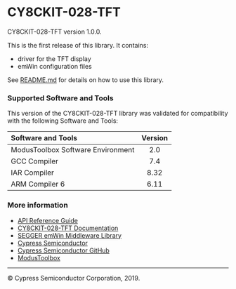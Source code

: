 # CY8CKIT-028-TFT
CY8CKIT-028-TFT version 1.0.0.

This is the first release of this library. It contains:
* driver for the TFT display
* emWin configuration files

See [README.md](README.md) for details on how to use this library.


### Supported Software and Tools
This version of the CY8CKIT-028-TFT library was validated for compatibility with the following Software and Tools:

| Software and Tools                        | Version |
| :---                                      | :----:  |
| ModusToolbox Software Environment         | 2.0     |
| GCC Compiler                              | 7.4     |
| IAR Compiler                              | 8.32    |
| ARM Compiler 6                            | 6.11    |

### More information

* [API Reference Guide](https://cypresssemiconductorco.github.io/CY8CKIT-028-TFT/html/index.html)
* [CY8CKIT-028-TFT Documentation](https://www.cypress.com/documentation/development-kitsboards/tft-display-shield-board-cy8ckit-028-tft)
* [SEGGER emWin Middleware Library](https://github.com/cypresssemiconductorco/emwin)
* [Cypress Semiconductor](http://www.cypress.com)
* [Cypress Semiconductor GitHub](https://github.com/cypresssemiconductorco)
* [ModusToolbox](https://www.cypress.com/products/modustoolbox-software-environment)

---
© Cypress Semiconductor Corporation, 2019.
